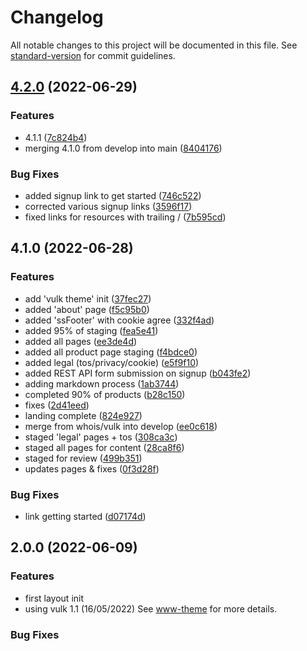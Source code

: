 # Changelog

All notable changes to this project will be documented in this file. See [standard-version](https://github.com/conventional-changelog/standard-version) for commit guidelines.

## [4.2.0](https://github.com/sipstack/www/compare/v4.1.0...v4.2.0) (2022-06-29)


### Features

* 4.1.1 ([7c824b4](https://github.com/sipstack/www/commit/7c824b452b3d96c34fe6be23a934dd864c48a2cb))
* merging 4.1.0 from develop into main ([8404176](https://github.com/sipstack/www/commit/84041761b86bdad24f4dd22aa9565cd618672113))


### Bug Fixes

* added signup link to get started ([746c522](https://github.com/sipstack/www/commit/746c522d01d23499d0a98094f37e5ae330f51eb3))
* corrected various signup links ([3596f17](https://github.com/sipstack/www/commit/3596f1739907c414029377fc8659aad15ffca3b9))
* fixed links for resources with trailing / ([7b595cd](https://github.com/sipstack/www/commit/7b595cd3d3c7fcd1d48e7059051535acb04b9d10))

## 4.1.0 (2022-06-28)


### Features

* add 'vulk theme' init ([37fec27](https://github.com/sipstack/www/commit/37fec278751495115859ec4076f23fd0d25c23a2))
* added 'about' page ([f5c95b0](https://github.com/sipstack/www/commit/f5c95b03fa49249b50fd5aea932cf063659e0ca8))
* added 'ssFooter' with cookie agree ([332f4ad](https://github.com/sipstack/www/commit/332f4adc6be1c12dd10bfa85788b4738176f19c3))
* added 95% of staging ([fea5e41](https://github.com/sipstack/www/commit/fea5e4198c3b8dcd751edeb3b5d1b6511313dddf))
* added all pages ([ee3de4d](https://github.com/sipstack/www/commit/ee3de4d1dd309f6a68c22d3a2e041ba59e9fca57))
* added all product page staging ([f4bdce0](https://github.com/sipstack/www/commit/f4bdce034d8b3b17a7fa0c6990732c06892d510a))
* added legal (tos/privacy/cookie) ([e5f9f10](https://github.com/sipstack/www/commit/e5f9f10abd449601b21b8571a3b67e535c1ffe83))
* added REST API form submission on signup ([b043fe2](https://github.com/sipstack/www/commit/b043fe28473a0183ea413f2569ff52659ebe7bfc))
* adding markdown process ([1ab3744](https://github.com/sipstack/www/commit/1ab3744caa4a885a530ce332ac6ff73b85ea61d9))
* completed 90% of products ([b28c150](https://github.com/sipstack/www/commit/b28c150c770c2bd514cd065a7319ba630223d1c4))
* fixes ([2d41eed](https://github.com/sipstack/www/commit/2d41eed7367f1582a5bf2e05740f1cd32cea019c))
* landing complete ([824e927](https://github.com/sipstack/www/commit/824e927fcc8350f27fe084aefaec2170bdd6f6ee))
* merge from whois/vulk into develop ([ee0c618](https://github.com/sipstack/www/commit/ee0c61880e8bfd49f6879d68cdac985c58a4afe8))
* staged 'legal' pages + tos ([308ca3c](https://github.com/sipstack/www/commit/308ca3c057f0a436c037259350e7538a3a127beb))
* staged all pages for content ([28ca8f6](https://github.com/sipstack/www/commit/28ca8f61542619ec185bacba7f09b481989416f9))
* staged for review ([499b351](https://github.com/sipstack/www/commit/499b351e9e137ac3358a3486623a117fd6290b77))
* updates pages & fixes ([0f3d28f](https://github.com/sipstack/www/commit/0f3d28f64775c81f4197167234f90ecd419ac62d))


### Bug Fixes

* link getting started ([d07174d](https://github.com/sipstack/www/commit/d07174db5c547beaeea0dae887cc0325c6a477db))

## 2.0.0 (2022-06-09)


### Features
* first layout init
* using vulk 1.1 (16/05/2022) See [www-theme](https://github.com/sipstack/www-theme) for more details.


### Bug Fixes
